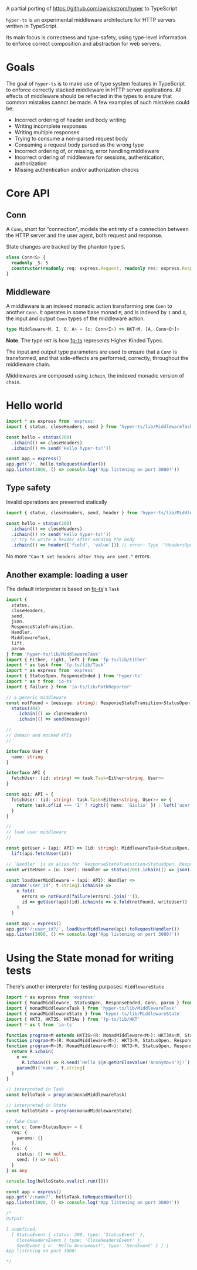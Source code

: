 A partial porting of https://github.com/owickstrom/hyper to TypeScript

`hyper-ts` is an experimental middleware architecture for HTTP servers written in TypeScript.

Its main focus is correctness and type-safety, using type-level information to enforce correct composition and
abstraction for web servers.

# Goals

The goal of `hyper-ts` is to make use of type system features in TypeScript to enforce correctly stacked middleware in
HTTP server applications. All effects of middleware should be reflected in the types to ensure that common mistakes
cannot be made. A few examples of such mistakes could be:

* Incorrect ordering of header and body writing
* Writing incomplete responses
* Writing multiple responses
* Trying to consume a non-parsed request body
* Consuming a request body parsed as the wrong type
* Incorrect ordering of, or missing, error handling middleware
* Incorrect ordering of middleware for sessions, authentication, authorization
* Missing authentication and/or authorization checks

# Core API

## Conn

A `Conn`, short for “connection”, models the entirety of a connection between the HTTP server and the user agent, both
request and response.

State changes are tracked by the phanton type `S`.

```ts
class Conn<S> {
  readonly _S: S
  constructor(readonly req: express.Request, readonly res: express.Response) {}
}
```

## Middleware

A middleware is an indexed monadic action transforming one `Conn` to another `Conn`. It operates in some base monad `M`,
and is indexed by `I` and `O`, the input and output `Conn` types of the middleware action.

```ts
type Middleware<M, I, O, A> = (c: Conn<I>) => HKT<M, [A, Conn<O>]>
```

**Note**. The type `HKT` is how [fp-ts](https://github.com/gcanti/fp-ts) represents Higher Kinded Types.

The input and output type parameters are used to ensure that a `Conn` is transformed, and that side-effects are
performed, correctly, throughout the middleware chain.

Middlewares are composed using `ichain`, the indexed monadic version of `chain`.

# Hello world

```ts
import * as express from 'express'
import { status, closeHeaders, send } from 'hyper-ts/lib/MiddlewareTask'

const hello = status(200)
  .ichain(() => closeHeaders)
  .ichain(() => send('Hello hyper-ts!'))

const app = express()
app.get('/', hello.toRequestHandler())
app.listen(3000, () => console.log('App listening on port 3000!'))
```

## Type safety

Invalid operations are prevented statically

```ts
import { status, closeHeaders, send, header } from 'hyper-ts/lib/MiddlewareTask'

const hello = status(200)
  .ichain(() => closeHeaders)
  .ichain(() => send('Hello hyper-ts!'))
  // try to write a header after sending the body
  .ichain(() => header(['field', 'value'])) // error: Type '"HeadersOpen"' is not assignable to type '"ResponseEnded"'
```

No more `"Can't set headers after they are sent."` errors.

## Another example: loading a user

The default interpreter is based on [fp-ts](https://github.com/gcanti/fp-ts)'s `Task`

```ts
import {
  status,
  closeHeaders,
  send,
  json,
  ResponseStateTransition,
  Handler,
  MiddlewareTask,
  lift,
  param
} from 'hyper-ts/lib/MiddlewareTask'
import { Either, right, left } from 'fp-ts/lib/Either'
import * as task from 'fp-ts/lib/Task'
import * as express from 'express'
import { StatusOpen, ResponseEnded } from 'hyper-ts'
import * as t from 'io-ts'
import { failure } from 'io-ts/lib/PathReporter'

// a generic middleware
const notFound = (message: string): ResponseStateTransition<StatusOpen, ResponseEnded> =>
  status(404)
    .ichain(() => closeHeaders)
    .ichain(() => send(message))

//
// domain and mocked APIs
//

interface User {
  name: string
}

interface API {
  fetchUser: (id: string) => task.Task<Either<string, User>>
}

const api: API = {
  fetchUser: (id: string): task.Task<Either<string, User>> => {
    return task.of(id === '1' ? right({ name: 'Giulio' }) : left('user not found'))
  }
}

//
// load user middleware
//

const getUser = (api: API) => (id: string): MiddlewareTask<StatusOpen, StatusOpen, Either<string, User>> =>
  lift(api.fetchUser(id))

// `Handler` is an alias for `ResponseStateTransition<StatusOpen, ResponseEnded>`
const writeUser = (u: User): Handler => status(200).ichain(() => json(JSON.stringify(u)))

const loadUserMiddleware = (api: API): Handler =>
  param('user_id', t.string).ichain(e =>
    e.fold(
      errors => notFound(failure(errors).join('')),
      id => getUser(api)(id).ichain(e => e.fold(notFound, writeUser))
    )
  )

const app = express()
app.get('/:user_id?/', loadUserMiddleware(api).toRequestHandler())
app.listen(3000, () => console.log('App listening on port 3000!'))
```

# Using the State monad for writing tests

There's another interpreter for testing purposes: `MiddlewareState`

```ts
import * as express from 'express'
import { MonadMiddleware, StatusOpen, ResponseEnded, Conn, param } from 'hyper-ts'
import { monadMiddlewareTask } from 'hyper-ts/lib/MiddlewareTask'
import { monadMiddlewareState } from 'hyper-ts/lib/MiddlewareState'
import { HKT3, HKT3S, HKT3As } from 'fp-ts/lib/HKT'
import * as t from 'io-ts'

function program<M extends HKT3S>(R: MonadMiddleware<M>): HKT3As<M, StatusOpen, ResponseEnded, void>
function program<M>(R: MonadMiddleware<M>): HKT3<M, StatusOpen, ResponseEnded, void>
function program<M>(R: MonadMiddleware<M>): HKT3<M, StatusOpen, ResponseEnded, void> {
  return R.ichain(
    e =>
      R.ichain(() => R.send(`Hello ${e.getOrElseValue('Anonymous')}!`), R.ichain(() => R.closeHeaders, R.status(200))),
    param(R)('name', t.string)
  )
}

// interpreted in Task
const helloTask = program(monadMiddlewareTask)

// interpreted in State
const helloState = program(monadMiddlewareState)

// fake Conn
const c: Conn<StatusOpen> = {
  req: {
    params: {}
  },
  res: {
    status: () => null,
    send: () => null
  }
} as any

console.log(helloState.eval(c).run([]))

const app = express()
app.get('/:name?', helloTask.toRequestHandler())
app.listen(3000, () => console.log('App listening on port 3000!'))

/*
Output:

[ undefined,
  [ StatusEvent { status: 200, type: 'StatusEvent' },
    CloseHeadersEvent { type: 'CloseHeadersEvent' },
    SendEvent { o: 'Hello Anonymous!', type: 'SendEvent' } ] ]
App listening on port 3000!

*/
```
